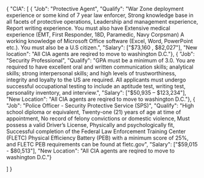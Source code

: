 {
  "CIA": [
{
  "Job": "Protective Agent",
"Qualify": "War Zone deployment experience or some kind of 7 year law enforcer, Strong knowledge base in all facets of protective operations, Leadership and management experience, Report writing experience. You must also have Extensive medical experience (EMT, First Responder, 18D, Paramedic, Navy Corpsman) A working knowledge of Microsoft Office software (Excel, Word, PowerPoint etc.). You must also be a U.S citizen.",
"Salary": ["$73,160 , $82,027"],
"New location": "All CIA agents are reqired to move to washington D.C."},
{
  "Job": "Security Professional",
  "Qualify": "GPA must be a minimum of 3.0. You are required to have excellent oral and written communication skills; analytical skills; strong interpersonal skills; and high levels of trustworthiness, integrity and loyalty to the US are required. All applicants must undergo successful occupational testing to include an aptitude test, writing test, personality inventory, and interview.",
  "Salary": ["$50,935 – $123,234"],
  "New Location": "All CIA agents are reqired to move to washington D.C."},
  {
  "Job": "Police Officer - Security Protective Service (SPS)",
  "Qualify": "High school diploma or equivalent, Twenty-one (21) years of age at time of appointment, No record of felony convictions or domestic violence, Must possess a valid Driver’s License, Physically and psychologically fit, Successful completion of the Federal Law Enforcement Training Center (FLETC) Physical Efficiency Battery (PEB) with a minimum score of 25%, and FLETC PEB requirements can be found at fletc.gov",
  "Salary": ["$59,015 - $80,513"],
  "New Location": "All CIA agents are reqired to move to washington D.C."}
 
]
}
